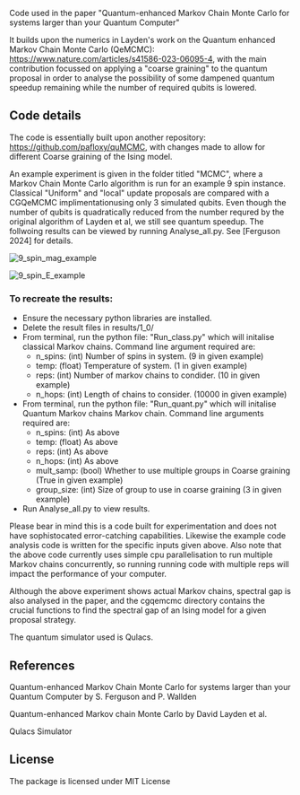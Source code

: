 Code used in the paper "Quantum-enhanced Markov Chain Monte Carlo for systems larger than your Quantum Computer"

It builds upon the numerics in Layden's work on the Quantum enhanced Markov Chain Monte Carlo (QeMCMC): https://www.nature.com/articles/s41586-023-06095-4, with the main contribution focussed on applying a "coarse graining" to the quantum proposal in order to analyse the possibility of some dampened quantum speedup remaining while the number of required qubits is lowered. 

## Code details

The code is essentially built upon another repository: https://github.com/pafloxy/quMCMC, with changes made to allow for different Coarse graining of the Ising model.

An example experiment is given in the folder titled "MCMC", where a Markov Chain Monte Carlo algorithm is run for an example 9 spin instance. Classical "Uniform" and "local" update proposals are compared with a CGQeMCMC implimentationusing only 3 simulated qubits. Even though the number of qubits is quadratically reduced from the number requred by the original algorithm of Layden et al, we still see quantum speedup. The follwoing results can be viewed by running Analyse_all.py. See [Ferguson 2024] for details.


![9_spin_mag_example](https://github.com/Stuartferguson00/CGQeMCMC/assets/99267485/0dba491f-92c6-40b6-833c-7e5af80286d9)

![9_spin_E_example](https://github.com/Stuartferguson00/CGQeMCMC/assets/99267485/3623e7ca-b74e-4448-95dd-6d211dcee5b7)


### To recreate the results:
- Ensure the necessary python libraries are installed.
- Delete the result files in results/1_0/
- From terminal, run the python file: "Run_class.py" which will initalise classical Markov chains. Command line argument required are:
  - n_spins: (int) Number of spins in system. (9 in given example) 
  - temp: (float) Temperature of system. (1 in given example) 
  - reps: (int) Number of markov chains to condider. (10 in given example)
  - n_hops: (int) Length of chains to consider. (10000 in given example)
- From terminal, run the python file: "Run_quant.py" which will initalise Quantum Markov chains Markov chain. Command line arguments required are:
  - n_spins: (int) As above
  - temp: (float)  As above
  - reps: (int) As above
  - n_hops: (int) As above
  - mult_samp: (bool) Whether to use multiple groups in Coarse graining (True in given example)
  - group_size: (int) Size of group to use in coarse graining (3 in given example)
- Run Analyse_all.py to view results.

Please bear in mind this is a code built for experimentation and does not have sophistocated error-catching capabilities. Likewise the example code analysis code is written for the specific inputs given above.
Also note that the above code currently uses simple cpu parallelisation to run multiple Markov chains concurrently, so running running code with multiple reps will impact the performance of your computer.

Although the above experiment shows actual Markov chains, spectral gap is also analysed in the paper, and the cgqemcmc directory contains the crucial functions to find the spectral gap of an Ising model for a given proposal strategy.

The quantum simulator used is Qulacs.


## References
Quantum-enhanced Markov Chain Monte Carlo for systems larger than your Quantum Computer by S. Ferguson and P. Wallden

Quantum-enhanced Markov chain Monte Carlo by David Layden et al.

Qulacs Simulator

## License
The package is licensed under  MIT License
